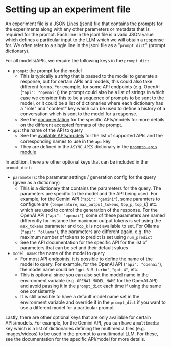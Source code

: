# Setting up an experiment file

An experiment file is a [JSON Lines (jsonl)](https://jsonlines.org/) file that contains the prompts for the experiments along with any other parameters or metadata that is required for the prompt. Each line in the jsonl file is a valid JSON value which defines a particular input to the LLM which we will obtain a response for. We often refer to a single line in the jsonl file as a "`prompt_dict`" (prompt dictionary).

For all models/APIs, we require the following keys in the `prompt_dict`:
- `prompt`: the prompt for the model
    - This is typically a _string_ that is passed to the model to generate a response, but for certain APIs and models, this could also take different forms. For example, for some API endpoints (e.g. OpenAI (`"api": "openai"`)) the prompt could also be a list of strings in which case we consider this to be a sequence of prompts to be sent to the model, or it could be a list of dictionaries where each dictionary has a "role" and "content" key which can be used to define a history of a conversation which is sent to the model for a response.
    - See the [documentation](models.md) for the specific APIs/models for more details on the different accepted formats of the prompt.
- `api`: the name of the API to query
    - See the [available APIs/models](models.md) for the list of supported APIs and the corresponding names to use in the `api` key
    - They are defined in the `ASYNC_APIS` dictionary in the [`prompto.apis` module](../src/prompto/apis/__init__.py)

In addition, there are other optional keys that can be included in the `prompt_dict`:
- `parameters`: the parameter settings / generation config for the query (given as a dictionary)
    - This is a dictionary that contains the parameters for the query. The parameters are specific to the model and the API being used. For example, for the Gemini API (`"api": "gemini"`), some paramters to configure are {`temperature`, `max_output_tokens`, `top_p`, `top_k`} etc. which are used to control the generation of the response. For the OpenAI API (`"api": "openai"`), some of these parameters are named differently for instance the maximum output tokens is set using the `max_tokens` parameter and `top_k` is not available to set. For Ollama (`"api": "ollama"`), the parameters are different again, e.g. the maximum number of tokens to predict is set using `num_predict`
    - See the API documentation for the specific API for the list of parameters that can be set and their default values
- `model_name`: the name of the model to query
    - For most API endpoints, it is possible to define the name of the model to query. For example, for the OpenAI API (`"api": "openai"`), the model name could be `"gpt-3.5-turbo"`, `"gpt-4"`, etc.
    - This is optional since you can also set the model name in the environment variable (e.g. `OPENAI_MODEL_NAME` for the OpenAI API) and avoid passing it in the `prompt_dict` each time if using the same one consistently
    - It is still possible to have a default model name set in the environment variable and override it in the `prompt_dict` if you want to use a different model for a particular prompt

Lastly, there are other optional keys that are only available for certain APIs/models. For example, for the Gemini API, you can have a `multimedia` key which is a list of dictionaries defining the multimedia files (e.g. images/videos) to be used in the prompt to a multimodal LLM. For these, see the documentation for the specific API/model for more details.
